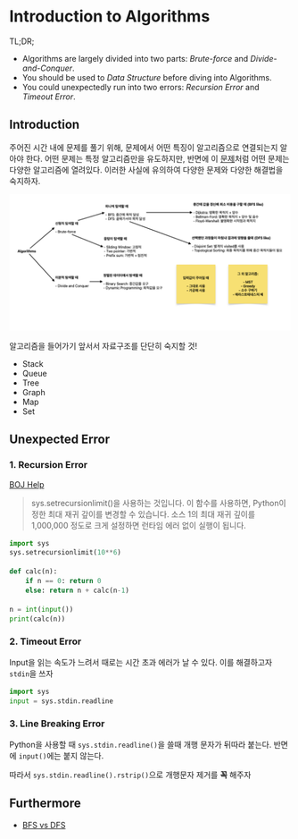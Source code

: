 # Introduction to Algorithms

TL;DR;

- Algorithms are largely divided into two parts: _Brute-force_ and _Divide-and-Conquer_.
- You should be used to _Data Structure_ before diving into Algorithms.
- You could unexpectedly run into two errors: _Recursion Error_ and _Timeout Error_.

## Introduction

주어진 시간 내에 문제를 풀기 위해, 문제에서 어떤 특징이 알고리즘으로 연결되는지 알아야 한다. 어떤 문제는 특정 알고리즘만을 유도하지만, 반면에 이 [문제](https://www.acmicpc.net/problem/1939)처럼 어떤 문제는 다양한 알고리즘에 열려있다. 이러한 사실에 유의하여 다양한 문제와 다양한 해결법을 숙지하자.

![intro](./algorithms.png)

알고리즘을 들어가기 앞서서 자료구조를 단단히 숙지할 것!

- Stack
- Queue
- Tree
- Graph
- Map
- Set

## Unexpected Error

### 1. Recursion Error

[BOJ Help](https://help.acmicpc.net/judge/rte/RecursionError)

> sys.setrecursionlimit()을 사용하는 것입니다. 이 함수를 사용하면, Python이 정한 최대 재귀 갚이를 변경할 수 있습니다. 소스 1의 최대 재귀 깊이를 1,000,000 정도로 크게 설정하면 런타임 에러 없이 실행이 됩니다.

```python
import sys
sys.setrecursionlimit(10**6)

def calc(n):
    if n == 0: return 0
    else: return n + calc(n-1)

n = int(input())
print(calc(n))
```

### 2. Timeout Error

Input을 읽는 속도가 느려서 때로는 시간 초과 에러가 날 수 있다. 이를 해결하고자 `stdin`을 쓰자

```python
import sys
input = sys.stdin.readline
```

### 3. Line Breaking Error

Python을 사용할 때 `sys.stdin.readline()`을 쓸때 개행 문자가 뒤따라 붙는다. 반면에 `input()`에는 붙지 않는다.

따라서 `sys.stdin.readline().rstrip()`으로 개행문자 제거를 **꼭** 해주자

## Furthermore

- [BFS vs DFS](./bfs-vs-dfs.md)
